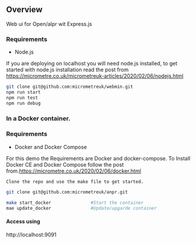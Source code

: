 ## Overview
Web ui for Open/alpr wit Express.js



### Requirements
- Node.js

If you are deploying on localhost you will need node.js installed, to get started with node.js installation read the post from https://micrometre.co.uk/micrometreuk-articles/2020/02/06/nodejs.html


``` bash
git clone git@github.com:micrometreuk/webmin.git
npm run start
npm run test
npm run debug
```

###  In a Docker container.

### Requirements
- Docker and Docker Compose

For this demo the Requirements are Docker and docker-compose. To Install Docker CE and Docker Compose follow the post from.https://micrometre.co.uk/2020/02/06/docker.html

    Clone the repo and use the make file to get started.

``` bash
git clone git@github.com:micrometreuk/anpr.git
``` 

``` bash
make start_docker               #Start the container
mae update_docker               #Update/upgarde container  
```

#### Access using
http://localhost:9091  
